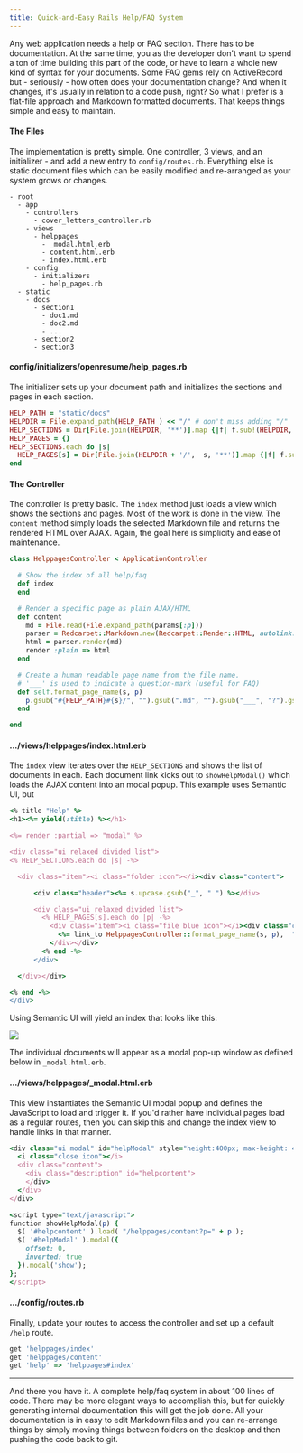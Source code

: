 ```yaml
---
title: Quick-and-Easy Rails Help/FAQ System
---
```


Any web application needs a help or FAQ section. There has to be documentation. At the same time, you as the developer don't want to spend a ton of time building this part of the code, or have to learn a whole new kind of syntax for your documents. Some FAQ gems rely on ActiveRecord but - seriously - how often does your documentation change? And when it changes, it's usually in relation to a code push, right? So what I prefer is a flat-file approach and Markdown formatted documents. That keeps things simple and easy to maintain.

#### The Files

The implementation is pretty simple. One controller, 3 views, and an initializer - and add a new entry to `config/routes.rb`. Everything else is static document files which can be easily modified and re-arranged as your system grows or changes.

```
- root
  - app
    - controllers
      - cover_letters_controller.rb
    - views
      - helppages
        - _modal.html.erb
        - content.html.erb
        - index.html.erb
    - config
      - initializers
        - help_pages.rb
  - static
    - docs
      - section1
        - doc1.md
        - doc2.md
        - ...
      - section2
      - section3
```

#### config/initializers/openresume/help_pages.rb

The initializer sets up your document path and initializes the sections and pages in each section.

```ruby
HELP_PATH = "static/docs"
HELPDIR = File.expand_path(HELP_PATH ) << "/" # don't miss adding "/"
HELP_SECTIONS = Dir[File.join(HELPDIR, '**')].map {|f| f.sub!(HELPDIR, "")}
HELP_PAGES = {}
HELP_SECTIONS.each do |s|
  HELP_PAGES[s] = Dir[File.join(HELPDIR + '/',  s, '**')].map {|f| f.sub!(HELPDIR, HELP_PATH )}
end
```

#### The Controller

The controller is pretty basic. The `index` method just loads a view which shows the sections and pages. Most of the work is done in the view. The `content` method simply loads the selected Markdown file and returns the rendered HTML over AJAX. Again,  the goal here is simplicity and ease of maintenance.

```ruby
class HelppagesController < ApplicationController

  # Show the index of all help/faq
  def index
  end

  # Render a specific page as plain AJAX/HTML
  def content
    md = File.read(File.expand_path(params[:p]))
    parser = Redcarpet::Markdown.new(Redcarpet::Render::HTML, autolink: true, tables: true)
    html = parser.render(md)
    render :plain => html
  end

  # Create a human readable page name from the file name.
  # '___' is used to indicate a question-mark (useful for FAQ)
  def self.format_page_name(s, p)
    p.gsub("#{HELP_PATH}#{s}/", "").gsub(".md", "").gsub("___", "?").gsub("_", " ").gsub(".md", "").split("/").last
  end

end

```


#### .../views/helppages/index.html.erb

The `index` view iterates over the `HELP_SECTIONS` and shows the list of documents in each. Each document link kicks out to `showHelpModal()` which loads the AJAX content into an modal popup. This example uses Semantic UI, but

```ruby
<% title "Help" %>
<h1><%= yield(:title) %></h1>

<%= render :partial => "modal" %>

<div class="ui relaxed divided list">
<% HELP_SECTIONS.each do |s| -%>

  <div class="item"><i class="folder icon"></i><div class="content">

      <div class="header"><%= s.upcase.gsub("_", " ") %></div>

      <div class="ui relaxed divided list">
        <% HELP_PAGES[s].each do |p| -%>
          <div class="item"><i class="file blue icon"></i><div class="content">
            <%= link_to HelppagesController::format_page_name(s, p),  "javascript:showHelpModal('#{p}');" %>
          </div></div>
        <% end -%>
      </div>

  </div></div>

<% end -%>
</div>
```

Using Semantic UI will yield an index that looks like this:

<img src="{{ site.url }}/assets/postimages/helppages.png">

The individual documents will appear as a modal pop-up window as defined below in `_modal.html.erb`.

#### .../views/helppages/_modal.html.erb

This view instantiates the Semantic UI modal popup and defines the JavaScript to load and trigger it. If you'd rather have individual pages load as a regular routes, then you can skip this and change the index view to handle links in that manner.

```ruby
<div class="ui modal" id="helpModal" style="height:400px; max-height: 400px; overflow:auto;">
  <i class="close icon"></i>
  <div class="content">
    <div class="description" id="helpcontent">
    </div>
  </div>
</div>

<script type="text/javascript">
function showHelpModal(p) {
  $( '#helpcontent' ).load( "/helppages/content?p=" + p );
  $( '#helpModal' ).modal({
    offset: 0,
    inverted: true
  }).modal('show');
};
</script>
```

#### .../config/routes.rb

Finally, update your routes to access the controller and set up a default `/help` route.

```ruby
get 'helppages/index'
get 'helppages/content'
get 'help' => 'helppages#index'
```

----

And there you have it. A complete help/faq system in about 100 lines of code. There may be more elegant ways to accomplish this, but for quickly generating internal documentation this will get the job done. All your documentation is in easy to edit Markdown files and you can re-arrange things by simply moving things between folders on the desktop and then pushing the code back to git.
